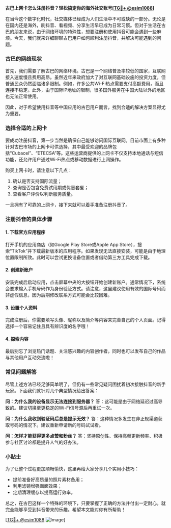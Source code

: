 **古巴上网卡怎么注册抖音？轻松搞定你的海外社交账号[[TG💪+ @esim1088](https://t.me/s/esim1088)]**

在当今这个数字化时代，社交媒体已经成为人们生活中不可或缺的一部分。无论是在国内还是海外，刷抖音、看视频、分享生活早已成为日常习惯。但对于生活在古巴的朋友来说，由于网络环境的特殊性，想要注册和使用抖音可能会遇到一些麻烦。今天，我们就来详细聊聊古巴用户如何顺利注册抖音，并解决可能遇到的问题。

### 古巴的网络现状

首先，我们需要了解古巴的网络环境。古巴是一个网络普及率较低的国家，互联网接入速度慢且费用高昂。虽然近年来政府加大了对互联网基础设施的投资力度，但普通民众仍然面临诸多限制。例如，许多公共Wi-Fi热点需要支付高额费用，而且连接不稳定。此外，由于国际IP地址的限制，很多国外服务在中国大陆以外的地区也无法正常使用。

因此，对于希望使用抖音等中国应用的古巴用户而言，找到合适的解决方案显得尤为重要。

### 选择合适的上网卡

要成功注册抖音，第一步当然是确保自己能够访问国际互联网。目前市面上有多种针对古巴市场的上网卡可供选择，其中最受欢迎的品牌包括“Cubacel”、“ETECSA”等。这些运营商提供的上网卡不仅支持本地通话与短信功能，还允许用户通过Wi-Fi热点或移动数据进行上网操作。

购买上网卡时，请注意以下几点：
1. 确认是否支持国际流量；
2. 查询是否包含免费试用期或优惠套餐；
3. 查看客户评价以判断服务质量。

一旦拥有了可靠的上网卡，接下来就可以着手准备注册抖音了。

### 注册抖音的具体步骤

#### 1. 下载官方应用程序
打开手机的应用商店（如Google Play Store或Apple App Store），搜索“TikTok”并下载最新版本的应用程序。如果发现无法直接安装，可能是由于地理位置限制所致。此时可以尝试更换设备位置或者借助第三方工具完成下载。

#### 2. 创建新账户
安装完成后启动应用，点击屏幕中央的大按钮开始创建新账户。通常情况下，系统会要求输入手机号码作为身份验证方式。请注意，这里建议使用有效的国际号码而非虚假信息，因为后期修改联系方式可能会比较困难。

#### 3. 设置个人资料
完成注册后，你需要填写头像、昵称以及简介等内容来完善自己的个人页面。记得选择一个容易记住且具有辨识度的名字哦！

#### 4. 探索内容
最后别忘了浏览热门话题、关注感兴趣的内容创作者，同时也可以发布自己的作品与其他用户互动交流啦！

### 常见问题解答

尽管上述方法已经足够简单明了，但仍有一些常见疑问困扰着初次接触抖音的新手玩家。下面我们就针对几个典型情况给出答案：

**问：为什么我的设备显示无法连接到服务器？**
答：这可能是由于网络延迟过高导致的。建议切换至更稳定的Wi-Fi信号源后再重试一次。

**问：为什么我收到验证码后总是提示无效？**
答：这种情况多发生在非正规渠道获取号码的情况下。建议重新申请新的号码试试看。

**问：怎样才能获得更多点赞和粉丝？**
答：坚持原创性、保持高频更新频率、积极参与社区讨论都是提升人气的好办法。

### 小贴士

为了让整个过程更加顺畅愉快，这里再给大家分享几个实用小技巧：
- 提前准备好高质量的照片素材备用；
- 利用滤镜增强画面效果；
- 定期清理缓存以提高运行效率。

总之，在古巴这样一个特殊的环境下，只要掌握了正确的方法并付出一定耐心，就完全能够享受到抖音带来的乐趣。希望本文能对你有所帮助！

[[TG💪+ @esim1088](https://t.me/s/esim1088) ![Image](https://i.postimg.cc/4NQfJmqS/Snipaste-2025-05-13-00-14-12.png)]